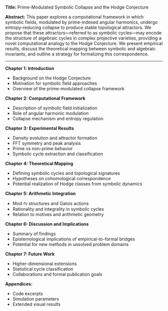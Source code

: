 **Title:** Prime-Modulated Symbolic Collapse and the Hodge Conjecture

**Abstract:**
This paper explores a computational framework in which symbolic fields, modulated by prime-indexed angular harmonics, undergo entropy-reducing collapse to produce stable topological attractors. We propose that these attractors—referred to as symbolic cycles—may encode the structure of algebraic cycles in complex projective varieties, providing a novel computational analogy to the Hodge Conjecture. We present empirical results, discuss the theoretical mapping between symbolic and algebraic invariants, and outline a strategy for formalizing this correspondence.

---

**Chapter 1: Introduction**

* Background on the Hodge Conjecture
* Motivation for symbolic field approaches
* Overview of the prime-modulated collapse framework

**Chapter 2: Computational Framework**

* Description of symbolic field initialization
* Role of angular harmonic modulation
* Collapse mechanism and entropy regulation

**Chapter 3: Experimental Results**

* Density evolution and attractor formation
* FFT symmetry and peak analysis
* Prime vs non-prime behavior
* Symbolic cycle extraction and classification

**Chapter 4: Theoretical Mapping**

* Defining symbolic cycles and topological signatures
* Hypotheses on cohomological correspondence
* Potential realization of Hodge classes from symbolic dynamics

**Chapter 5: Arithmetic Integration**

* Mod-ℕ structures and Galois actions
* Rationality and integrality in symbolic cycles
* Relation to motives and arithmetic geometry

**Chapter 6: Discussion and Implications**

* Summary of findings
* Epistemological implications of empirical-to-formal bridges
* Potential for new methods in unsolved problem domains

**Chapter 7: Future Work**

* Higher-dimensional extensions
* Statistical cycle classification
* Collaborations and formal publication goals

**Appendices:**

* Code excerpts
* Simulation parameters
* Extended visual results
